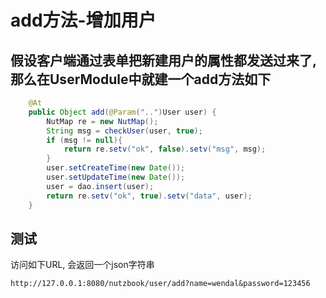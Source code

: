# add方法-增加用户

## 假设客户端通过表单把新建用户的属性都发送过来了, 那么在UserModule中就建一个add方法如下

```java
	@At
	public Object add(@Param("..")User user) {
		NutMap re = new NutMap();
		String msg = checkUser(user, true);
		if (msg != null){
			return re.setv("ok", false).setv("msg", msg);
		}
		user.setCreateTime(new Date());
		user.setUpdateTime(new Date());
		user = dao.insert(user);
		return re.setv("ok", true).setv("data", user);
	}
```

## 测试

访问如下URL, 会返回一个json字符串

```
http://127.0.0.1:8080/nutzbook/user/add?name=wendal&password=123456
```